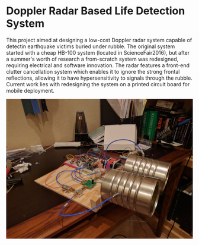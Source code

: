 # Doppler Radar Based Life Detection System

This project aimed at designing a low-cost Doppler radar system capable of detectin earthquake victims buried under rubble. The original system started with a cheap HB-100 system (located in ScienceFair2016), but after a summer's worth of research a from-scratch system was redesigned, requiring electrical and software innovation. The radar features a front-end clutter cancellation system which enables it to ignore the strong frontal reflections, allowing it to have hypersensitivity to signals through the rubble. Current work lies with redesigning the system on a printed circuit board for mobile deployment. 


![alt text](https://github.com/SachinKonan/DopplerLifeDetectionSystem/blob/master/RadarFull/fullphysicalradar.jpg "Doppler")
